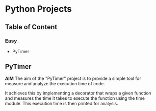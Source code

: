 # Python Projects


## Table of Content

  ### Easy

  * PyTimer










## PyTimer

**AIM** The aim of the "PyTimer" project is to provide a simple tool for measure and analyze the execution time of code.

It achieves this by implementing a decorator that wraps a given function and measures the time it takes to execute the function using the time module. This execution time is then printed for analysis.

